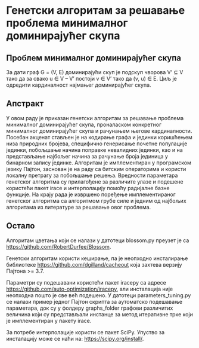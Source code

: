 # Генетски алгоритам за решавање проблема минималног доминирајућег скупа

## Проблем минималног доминирајућег скупа
За дати граф G = (V, E) доминирајући скуп је подскуп чворова V’ ⊆ V тако да за свако u ∈ V – V’ постоји v ∈ V’ тако да (v, u) ∈ E. Циљ је одредити кардиналност најмањег доминирајућег скупа.

## Апстракт
У овом раду је приказан генетски алгоритам за решавање проблема минималног доминираjућег скупа, проналаском конкретног минималног доминираjућег скупа и рачунањем његове кардиналности. Посебан акценат стављен је на кодирање графа и jединки коришћењем низа природних броjева, специфично генерисање почетне популациjе jединки, побољшање начина поправке невалидних јединки, као и на представљање наjбољег начина за рачунање броjа jединица у бинарном запису jединке. Алгоритам је имплементиран у програмском jезику Пајтон, заснован је на раду са битским операторима и користи локалну претрагу за побољшање решења. Вредности параметара генетског алгоритма су прилагођене за различите улазе и подешене користећи пакет irace и интерполациjу помоћу радиjалне базне функциjе. На краjу рада је извршено поређење имплементираног генетског алгоритма са алгоритмом грубе силе и једним од најбољих алгоритама из литературе за решавање овог проблема.

## Остало

Алгоритам цветања који се налази у датотеци blossom.py преузет је са https://github.com/RobertDurfee/Blossom.

Генетски алгоритам користи кеширање, па је неопходно инсталирање библиотеке https://github.com/dgilland/cacheout која захтева верзију Пајтона >= 3.7.

Параметри су подешавани користећи пакет iracepy са адресе https://github.com/auto-optimization/iracepy, али инсталација није неопходна пошто је све већ подешено. У датотеци parameters_tuning.py се налази пример једног Пајтон скрипта за аутоматско подешавање параметара, док су у фолдеру graphs_folder графови различитих величина који су представљали инстанце за метод итеративне трке који је имплементиран у пакету irace. 

За потребе интерполације користи се пакет SciPy. Упуство за инсталацију може се наћи на: https://scipy.org/install/.
